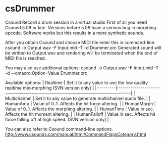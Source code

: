 # csDrummer
Csound Record a drum session in a virtual studio
First of all you need Csound 5.09 or late. Versions before 5.09 have a serious bug in morphing opcode. Software works but this results in a more synthetic sounds.

After you obtain Csound and choose MIDI file enter this in command-line: csound -o Output.wav -F Input.mid -T -d Drummer.orc Generated sound will be written to Output.wav and rendering will be terminated when the end of MIDI file is reached.

You may also use additional options: csound -o Output.wav -F Input.mid -T -d --omacro:Option=Value Drummer.orc

Available options: | Realtime | Set it to any value to use the low quality realtime mix-morphing (SVN version only) | |:---------|:------------------------------------------------------------------------------------| | Multichannel | Set it to any value to generate multichannel audio file. | | HumanAmp | Value of 0..1. Affects the hit force altering. | | HumanMorph | Value of 0..1. Affects the morphing altering. | | HumanTime | Value in sec. Affects the hit moment altering. | | HumanFalloff | Value in sec. Affects hit force falling off at high speed. (SVN version only) |

You can also refer to Csound command-line options. http://www.csounds.com/manual/html/CommandFlagsCategory.html
